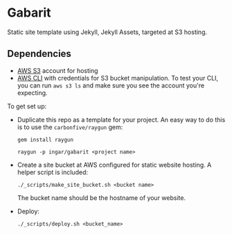 # Gabarit

Static site template using Jekyll, Jekyll Assets, targeted at S3 hosting.

## Dependencies
- [AWS S3](http://aws.amazon.com/s3/) account for hosting
- [AWS CLI](http://aws.amazon.com/cli/) with credentials for S3 bucket manipulation.  To test your CLI, you can run `aws s3 ls` and make sure you see the account you're expecting.

To get set up:

- Duplicate this repo as a template for your project.  An easy way to do
  this is to use the `carbonfive/raygun` gem: 
  ```
  gem install raygun
  
  raygun -p ingar/gabarit <project name>
  ```

- Create a site bucket at AWS configured for static website hosting.  A helper script is included:
  ```
  ./_scripts/make_site_bucket.sh <bucket name>
  ```
  The bucket name should be the hostname of your website.

- Deploy: 
  ```
  ./_scripts/deploy.sh <bucket_name>
  ```

